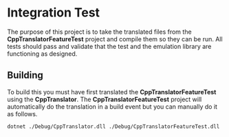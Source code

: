 # Integration Test
The purpose of this project is to take the translated files from the **CppTranslatorFeatureTest** project and compile them
so they can be run. All tests should pass and validate that the test and the emulation library are functioning as designed.

## Building
To build this you must have first translated the **CppTranslatorFeatureTest** using the **CppTranslator**. The **CppTranslatorFeatureTest**
project will automatically do the translation in a build event but you can manually do it as follows.
```
dotnet ./Debug/CppTranslator.dll ./Debug/CppTranslatorFeatureTest.dll
```
